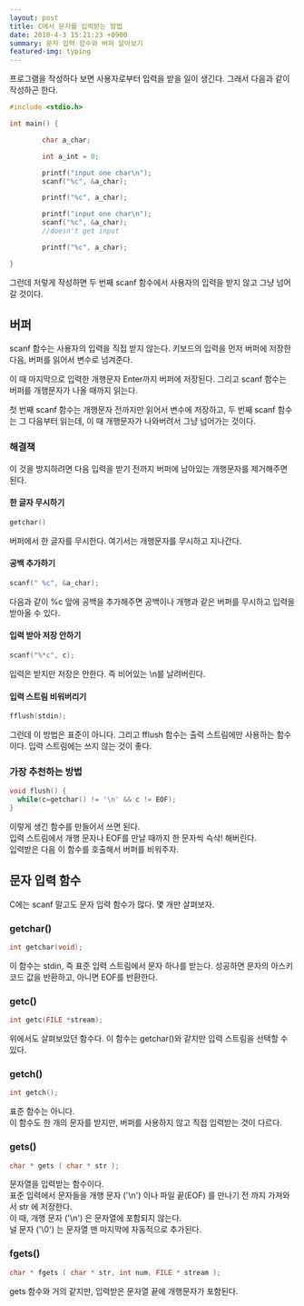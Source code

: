 ```yaml
---
layout: post
title: C에서 문자를 입력받는 방법
date: 2018-4-3 15:21:23 +0900
summary: 문자 입력 함수와 버퍼 알아보기
featured-img: typing
---
```


프로그램을 작성하다 보면 사용자로부터 입력을 받을 일이 생긴다. 그래서 다음과 같이 작성하곤 한다.

```c
#include <stdio.h> 

int main() {

        char a_char;

        int a_int = 0;

        printf("input one char\n");
        scanf("%c", &a_char);

        printf("%c", a_char);

        printf("input one char\n");
        scanf("%c", &a_char);
        //doesn't get input

        printf("%c", a_char);

}
```
그런데 저렇게 작성하면 두 번째 scanf 함수에서 사용자의 입력을 받지 않고 그냥 넘어갈 것이다.

## 버퍼
scanf 함수는 사용자의 입력을 직접 받지 않는다. 키보드의 입력을 먼저 버퍼에 저장한 다음, 버퍼를 읽어서 변수로 넘겨준다.

이 때 마지막으로 입력한 개행문자 Enter까지 버퍼에 저장된다.
그리고 scanf 함수는 버퍼를 개행문자가 나올 때까지 읽는다.  

첫 번째 scanf 함수는 개행문자 전까지만 읽어서 변수에 저장하고, 두 번째 scanf 함수는 그 다음부터 읽는데, 이 때 개행문자가 나와버려서 그냥 넘어가는 것이다.

### 해결책
이 것을 방지하려면 다음 입력을 받기 전까지 버퍼에 남아있는 개행문자를 제거해주면 된다.

#### 한 글자 무시하기
```c
getchar()
```
버퍼에서 한 글자를 무시한다. 여기서는 개행문자를 무시하고 지나간다.

#### 공백 추가하기
```c
scanf(" %c", &a_char);
```
다음과 같이 %c 앞에 공백을 추가해주면 공백이나 개행과 같은 버퍼를 무시하고 입력을 받아올 수 있다.

#### 입력 받아 저장 안하기
```c
scanf("%*c", c);
```
입력은 받지만 저장은 안한다. 즉 비어있는 \n를 날려버린다.

#### 입력 스트림 비워버리기
```c
fflush(stdin);
```
그런데 이 방법은 표준이 아니다.
그리고 fflush 함수는 출력 스트림에만 사용하는 함수이다. 입력 스트림에는 쓰지 않는 것이 좋다.

### 가장 추천하는 방법
```c
void flush() {
  while(c=getchar() != '\n' && c != EOF);
}
```
이렇게 생긴 함수를 만들어서 쓰면 된다.  
입력 스트림에서 개행 문자나 EOF를 만날 때까지 한 문자씩 슥삭! 해버린다.  
입력받은 다음 이 함수를 호출해서 버퍼를 비워주자.

## 문자 입력 함수
C에는 scanf 말고도 문자 입력 함수가 많다. 몇 개만 살펴보자.

### getchar()
```c
int getchar(void);
```
이 함수는 stdin, 즉 표준 입력 스트림에서 문자 하나를 받는다. 성공하면 문자의 아스키 코드 값을 반환하고, 아니면 EOF를 반환한다.

### getc()
```c
int getc(FILE *stream);
```
위에서도 살펴보았던 함수다.
이 함수는 getchar()와 같지만 입력 스트림을 선택할 수 있다.

### getch()
```c
int getch();
```
표준 함수는 아니다.  
이 함수도 한 개의 문자를 받지만, 버퍼를 사용하지 않고 직접 입력받는 것이 다르다.

### gets()
```c
char * gets ( char * str );
```
문자열을 입력받는 함수이다.    
표준 입력에서 문자들을 개행 문자 ('\n') 이나 파일 끝(EOF) 를 만나기 전 까지 가져와서 str 에 저장한다.  
이 때, 개행 문자 ('\n') 은 문자열에 포함되지 않는다.  
널 문자 ('\0') 는 문자열 맨 마지막에 자동적으로 추가된다.

### fgets()
```c
char * fgets ( char * str, int num, FILE * stream );
```
gets 함수와 거의 같지만, 입력받은 문자열 끝에 개행문자가 포함된다.
